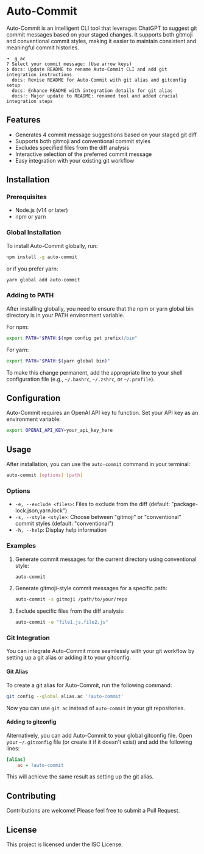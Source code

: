 # Auto-Commit

Auto-Commit is an intelligent CLI tool that leverages ChatGPT to suggest git commit messages based on your staged changes. It supports both gitmoji and conventional commit styles, making it easier to maintain consistent and meaningful commit histories.

```
➜  g ac
? Select your commit message: (Use arrow keys)
❯ docs: Update README to rename Auto-Commit CLI and add git integration instructions
  docs: Revise README for Auto-Commit with git alias and gitconfig setup
  docs: Enhance README with integration details for git alias
  docs!: Major update to README: renamed tool and added crucial integration steps
```

## Features

- Generates 4 commit message suggestions based on your staged git diff
- Supports both gitmoji and conventional commit styles
- Excludes specified files from the diff analysis
- Interactive selection of the preferred commit message
- Easy integration with your existing git workflow

## Installation

### Prerequisites

- Node.js (v14 or later)
- npm or yarn

### Global Installation

To install Auto-Commit globally, run:

```bash
npm install -g auto-commit
```

or if you prefer yarn:

```bash
yarn global add auto-commit
```

### Adding to PATH

After installing globally, you need to ensure that the npm or yarn global bin directory is in your PATH environment variable.

For npm:

```bash
export PATH="$PATH:$(npm config get prefix)/bin"
```

For yarn:

```bash
export PATH="$PATH:$(yarn global bin)"
```

To make this change permanent, add the appropriate line to your shell configuration file (e.g., `~/.bashrc`, `~/.zshrc`, or `~/.profile`).

## Configuration

Auto-Commit requires an OpenAI API key to function. Set your API key as an environment variable:

```bash
export OPENAI_API_KEY=your_api_key_here
```

## Usage

After installation, you can use the `auto-commit` command in your terminal:

```bash
auto-commit [options] [path]
```

### Options

- `-e, --exclude <files>`: Files to exclude from the diff (default: "package-lock.json,yarn.lock")
- `-s, --style <style>`: Choose between "gitmoji" or "conventional" commit styles (default: "conventional")
- `-h, --help`: Display help information

### Examples

1. Generate commit messages for the current directory using conventional style:

   ```bash
   auto-commit
   ```

2. Generate gitmoji-style commit messages for a specific path:

   ```bash
   auto-commit -s gitmoji /path/to/your/repo
   ```

3. Exclude specific files from the diff analysis:
   ```bash
   auto-commit -e "file1.js,file2.js"
   ```

### Git Integration

You can integrate Auto-Commit more seamlessly with your git workflow by setting up a git alias or adding it to your gitconfig.

#### Git Alias

To create a git alias for Auto-Commit, run the following command:

```bash
git config --global alias.ac '!auto-commit'
```

Now you can use `git ac` instead of `auto-commit` in your git repositories.

#### Adding to gitconfig

Alternatively, you can add Auto-Commit to your global gitconfig file. Open your `~/.gitconfig` file (or create it if it doesn't exist) and add the following lines:

```ini
[alias]
    ac = !auto-commit
```

This will achieve the same result as setting up the git alias.

## Contributing

Contributions are welcome! Please feel free to submit a Pull Request.

## License

This project is licensed under the ISC License.
